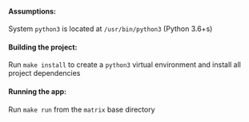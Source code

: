 #### Assumptions:

System `python3` is located at `/usr/bin/python3` (Python 3.6+s)

#### Building the project:

Run `make install` to create a `python3` virtual environment and install all project
dependencies

#### Running the app:

Run `make run` from the `matrix` base directory

